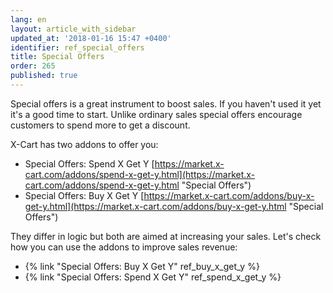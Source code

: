 ```yaml
---
lang: en
layout: article_with_sidebar
updated_at: '2018-01-16 15:47 +0400'
identifier: ref_special_offers
title: Special Offers
order: 265
published: true
---
```

Special offers is a great instrument to boost sales. If you haven't used it yet it's a good time to start. Unlike ordinary sales special offers encourage customers to spend more to get a discount.

X-Cart has two addons to offer you:
* Special Offers: Spend X Get Y [https://market.x-cart.com/addons/spend-x-get-y.html](https://market.x-cart.com/addons/spend-x-get-y.html "Special Offers")
* Special Offers: Buy X Get Y [https://market.x-cart.com/addons/buy-x-get-y.html](https://market.x-cart.com/addons/buy-x-get-y.html "Special Offers")

They differ in logic but both are aimed at increasing your sales. Let's check how you can use the addons to improve sales revenue:
- {% link "Special Offers: Buy X Get Y" ref_buy_x_get_y %}
- {% link "Special Offers: Spend X Get Y" ref_spend_x_get_y %}
